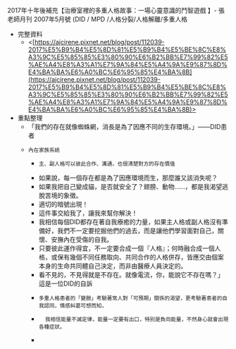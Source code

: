 2017年十年後補充【治療室裡的多重人格故事：一場心靈意識的鬥智遊戲 】- 張老師月刊 2007年5月號 (DID / MPD /人格分裂/人格解離/多重人格
- 完整資料
	-   <[https://ajcirene.pixnet.net/blog/post/112039-2017%E5%B9%B4%E5%8D%81%E5%B9%B4%E5%BE%8C%E8%A3%9C%E5%85%85%E3%80%90%E6%B2%BB%E7%99%82%E5%AE%A4%E8%A3%A1%E7%9A%84%E5%A4%9A%E9%87%8D%E4%BA%BA%E6%A0%BC%E6%95%85%E4%BA%8B](https://ajcirene.pixnet.net/blog/post/112039-2017%E5%B9%B4%E5%8D%81%E5%B9%B4%E5%BE%8C%E8%A3%9C%E5%85%85%E3%80%90%E6%B2%BB%E7%99%82%E5%AE%A4%E8%A3%A1%E7%9A%84%E5%A4%9A%E9%87%8D%E4%BA%BA%E6%A0%BC%E6%95%85%E4%BA%8B)>
- 重點整理
	-   「我們的存在就像蜘蛛網，消長是為了因應不同的生存環境。」——DID患者
	-     內在家族系統
		-     主、副人格可以彼此合作、溝通，也很清楚對方的存在價值  
		- 如果說，每一個存在都是為了因應環境而生，那麼誰又該消失呢？
		-   如果我把自己變成貓，是否就安全了？翅膀、動物……，都是我渴望逃脫苦境的象徵。
		-   適切的暗號出現！
		-   這件事交給我了，讓我來幫你解決！
		-   我相信每個DID都存在著自我療癒的力量，如果主人格或副人格沒有準備好，我們不一定要挖掘他們的過去，而是讓他們學習面對自己，關懷、安撫內在受傷的自我。
		-   只要彼此運作得宜，不一定要合成一個『人格』；何時融合成一個人格，或保有幾個不同任務取向、共同合作的人格併存，皆應交由個案本身的生命共同體自己決定，而非由醫療人員決定的。
		-   看不見的，不見得就是不存在。就像電流，你，能說它不存在嗎？」這是一位DID的自訴
		-     多重人格患者的「變臉」考驗著常人對「可預期」關係的渴望，更考驗著患者的自我認同，情感糾葛可想而知，
		-       我相信能量不滅定律，能量一定要有出口，特別是負向能量，不然身心就會出現各種症狀。
		-     
